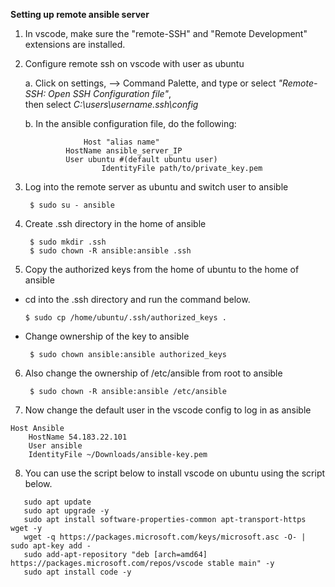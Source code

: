 **Setting up remote ansible server**
1. In vscode, make sure the "remote-SSH" and "Remote Development" extensions are installed.  
2. Configure remote ssh on vscode with user as ubuntu
    
   a. Click on settings, --> Command Palette, and type or select *"Remote-SSH: Open SSH Configuration file"*,  
   then select *C:\users\username\.ssh\config*
   
   b. In the ansible configuration file, do the following:
   ```
                Host "alias name"  
		    HostName ansible_server_IP  
		    User ubuntu #(default ubuntu user)  
                    IdentityFile path/to/private_key.pem  
   ```
3. Log into the remote server as ubuntu and switch user to ansible

        $ sudo su - ansible
4. Create .ssh directory in the home of ansible
   
        $ sudo mkdir .ssh
        $ sudo chown -R ansible:ansible .ssh
5. Copy the authorized keys from the home of ubuntu to the home of ansible
  - cd into the .ssh directory and run the command below.

        $ sudo cp /home/ubuntu/.ssh/authorized_keys .

  - Change ownership of the key to ansible

         $ sudo chown ansible:ansible authorized_keys
6. Also change the ownership of /etc/ansible from root to ansible

        $ sudo chown -R ansible:ansible /etc/ansible
7. Now change the default user in the vscode config to log in as ansible
```
Host Ansible
    HostName 54.183.22.101
    User ansible
    IdentityFile ~/Downloads/ansible-key.pem
```

8. You can use the script below to install vscode on ubuntu using the script below.
```   
   sudo apt update
   sudo apt upgrade -y
   sudo apt install software-properties-common apt-transport-https wget -y
   wget -q https://packages.microsoft.com/keys/microsoft.asc -O- | sudo apt-key add -
   sudo add-apt-repository "deb [arch=amd64] https://packages.microsoft.com/repos/vscode stable main" -y
   sudo apt install code -y
```
